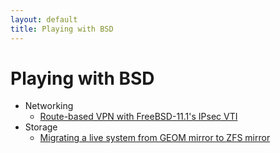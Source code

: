 ```yaml
---
layout: default
title: Playing with BSD
---
```


# Playing with BSD

* Networking
  * [Route-based VPN with FreeBSD-11.1's IPsec VTI](networking/freebsd-vti-ipsec)
* Storage
  * [Migrating a live system from GEOM mirror to ZFS mirror](storage/gmirror-to-zfs)
